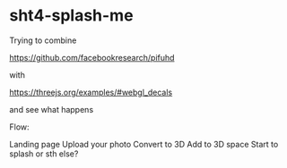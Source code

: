 # sht4-splash-me

Trying to combine

https://github.com/facebookresearch/pifuhd

with

https://threejs.org/examples/#webgl_decals

and see what happens


Flow:

Landing page
Upload your photo
Convert to 3D
Add to 3D space
Start to splash or sth else?
